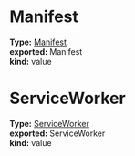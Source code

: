 # Manifest        
  
**Type:** [Manifest](./Module:-web::Manifest#manifest)        
**exported:** Manifest        
**kind:** value        
  
  
  
# ServiceWorker      
  
**Type:** [ServiceWorker](./Module:-web::ServiceWorker#serviceworker)      
**exported:** ServiceWorker      
**kind:** value      
  
  
  
